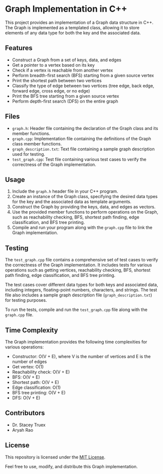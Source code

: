 # Graph Implementation in C++

This project provides an implementation of a Graph data structure in C++. The Graph is implemented as a templated class, allowing it to store elements of any data type for both the key and the associated data.

## Features

- Construct a Graph from a set of keys, data, and edges
- Get a pointer to a vertex based on its key
- Check if a vertex is reachable from another vertex
- Perform breadth-first search (BFS) starting from a given source vertex
- Print the shortest path between two vertices
- Classify the type of edge between two vertices (tree edge, back edge, forward edge, cross edge, or no edge)
- Print the BFS tree starting from a given source vertex
- Perform depth-first search (DFS) on the entire graph

## Files

- `graph.h`: Header file containing the declaration of the Graph class and its member functions.
- `graph.cpp`: Implementation file containing the definitions of the Graph class member functions.
- `graph_description.txt`: Text file containing a sample graph description used for testing.
- `test_graph.cpp`: Test file containing various test cases to verify the correctness of the Graph implementation.

## Usage

1. Include the `graph.h` header file in your C++ program.
2. Create an instance of the Graph class, specifying the desired data types for the key and the associated data as template arguments.
3. Construct the Graph by providing the keys, data, and edges as vectors.
4. Use the provided member functions to perform operations on the Graph, such as reachability checking, BFS, shortest path finding, edge classification, and BFS tree printing.
5. Compile and run your program along with the `graph.cpp` file to link the Graph implementation.

## Testing

The `test_graph.cpp` file contains a comprehensive set of test cases to verify the correctness of the Graph implementation. It includes tests for various operations such as getting vertices, reachability checking, BFS, shortest path finding, edge classification, and BFS tree printing.

The test cases cover different data types for both keys and associated data, including integers, floating-point numbers, characters, and strings. The test file also includes a sample graph description file (`graph_description.txt`) for testing purposes.

To run the tests, compile and run the `test_graph.cpp` file along with the `graph.cpp` file.

## Time Complexity

The Graph implementation provides the following time complexities for various operations:

- Constructor: O(V + E), where V is the number of vertices and E is the number of edges
- Get vertex: O(1)
- Reachability check: O(V + E)
- BFS: O(V + E)
- Shortest path: O(V + E)
- Edge classification: O(1)
- BFS tree printing: O(V + E)
- DFS: O(V + E)

## Contributors

- Dr. Stacey Truex
- Aryah Rao

## License

This repository is licensed under the [MIT License](LICENSE).

Feel free to use, modify, and distribute this Graph implementation.